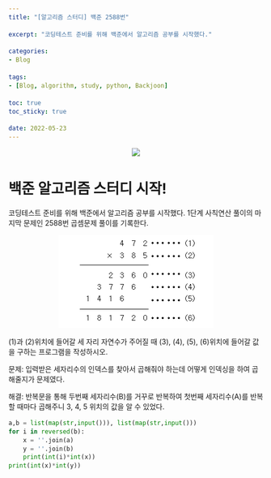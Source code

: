 ```yaml
--- 
title: "[알고리즘 스터디] 백준 2588번" 

excerpt: "코딩테스트 준비를 위해 백준에서 알고리즘 공부를 시작했다." 

categories: 
- Blog 

tags: 
- [Blog, algorithm, study, python, Backjoon]

toc: true
toc_sticky: true

date: 2022-05-23
--- 
```

<center><img src="https://d2gd6pc034wcta.cloudfront.net/images/logo@2x.png"></center>

# 백준 알고리즘 스터디 시작!
코딩테스트 준비를 위해 백준에서 알고리즘 공부를 시작했다.
1단계 사칙연산 풀이의 마지막 문제인 2588번 곱셈문제 풀이를 기록한다.

<center><img src="/assets/images/1.png"></center>

(1)과 (2)위치에 들어갈 세 자리 자연수가 주어질 때 (3), (4), (5), (6)위치에 들어갈 값을 구하는 프로그램을 작성하시오.

문제: 입력받은 세자리수의 인덱스를 찾아서 곱해줘야 하는데 어떻게 인덱싱을 하여 곱해줄지가 문제였다.

해결: 반복문을 통해 두번째 세자리수(B)를 거꾸로 반복하여 첫번째 세자리수(A)를 반복할 때마다 곱해주니 3, 4, 5 위치의 값을 알 수 있었다.
<script src="https://gist.github.com/Jooney-95/c01302e3e30577e135f9027b28acf655.js"></script>

```python
a,b = list(map(str,input())), list(map(str,input()))
for i in reversed(b):
    x = ''.join(a)
    y = ''.join(b)
    print(int(i)*int(x))
print(int(x)*int(y))
```
